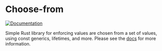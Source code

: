 # Choose-from
[![Documentation](https://docs.rs/choose-from/badge.svg)](https://docs.rs/choose-from)

Simple Rust library for enforcing values are chosen from a set of values, using const generics,
lifetimes, and more. Please see the [docs](https://docs.rs/choose-from) for more information.
